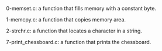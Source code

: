 0-memset.c: a function that fills memory with a constant byte.

1-memcpy.c: a function that copies memory area.

2-strchr.c: a function that locates a character in a string.

7-print_chessboard.c: a function that prints the chessboard.
